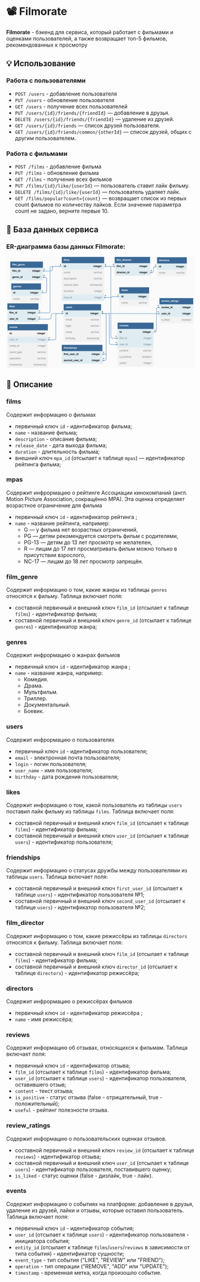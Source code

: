 # :film_projector: Filmorate

**Filmorate** - бэкенд для сервиса, который работает с фильмами и оценками пользователей,
а также возвращает топ-5 фильмов, рекомендованных к просмотру

## :bulb: Использование

### Работа с пользователями

- ```POST /users``` - добавление пользователя
- ```PUT /users``` - обновление пользователя
- ```GET /users``` - получение всех пользователей
- ```PUT /users/{id}/friends/{friendId}```  — добавление в друзья.
- ```DELETE /users/{id}/friends/{friendId}``` — удаление из друзей.
- ```GET /users/{id}/friends``` — список друзей пользователя.
- ```GET /users/{id}/friends/common/{otherId}``` — список друзей, общих с другим пользователем.

### Работа с фильмами

- ```POST /films``` - добавление фильма
- ```PUT /films``` - обновление фильма
- ```GET /films``` - получение всех фильмов
- ```PUT /films/{id}/like/{userId}```  — пользователь ставит лайк фильму.
- ```DELETE /films/{id}/like/{userId}```  — пользователь удаляет лайк.
- ```GET /films/popular?count={count}``` — возвращает список из первых count фильмов по количеству лайков. Если значение параметра count не задано, верните первые 10.

## :floppy_disk: База данных сервиса
### ER-диаграмма базы данных Filmorate:
![ERD](src/main/resources/ERD_Filmorate.png)

## :scroll: Описание

### films

Содержит информацию о фильмах
- первичный ключ `id` - идентификатор фильма;
- `name` - название фильма;
- `description` - описание фильма;
- `release_date` - дата выхода фильма;
- `duration` - длительность фильма;
- внешний ключ `mpa_id` (отсылает к таблице `mpas`) — идентификатор рейтинга фильма;

### mpas

Содержит инфрормацию о рейтинге Ассоциации кинокомпаний (англ. Motion Picture Association,
сокращённо МРА). Эта оценка определяет возрастное ограничение для фильма
- первичный ключ `id` - идентификатор рейтинга ;
- `name` - название рейтинга, например:
  - G — у фильма нет возрастных ограничений,
  - PG — детям рекомендуется смотреть фильм с родителями,
  - PG-13 — детям до 13 лет просмотр не желателен,
  - R — лицам до 17 лет просматривать фильм можно только в присутствии взрослого,
  - NC-17 — лицам до 18 лет просмотр запрещён.

### film_genre

Содержит информацию о том, какие жанры из таблицы `genres` относятся к фильму.
Таблица включает поля:
- составной первичный и внешний ключ `film_id` (отсылает к таблице `films`) - идентификатор фильма;
- составной первичный и внешний ключ `genre_id` (отсылает к таблице `genres`) - идентификатор жанра;

### genres

Содержит инфрормацию о жанрах фильмов
- первичный ключ `id` - идентификатор жанра ;
- `name` - название жанра, например:
  - Комедия.
  - Драма.
  - Мультфильм.
  - Триллер.
  - Документальный.
  - Боевик.

### users

Содержит инфрормацию о пользователях
- первичный ключ `id` - идентификатор пользователя;
- `email` - электронная почта пользователя;
- `login` - логин пользователя;
- `user_name` - имя пользователя;
- `birthday` - дата рождения пользователя;

### likes

Содержит информацию о том, какой пользователь из таблицы `users` поставил лайк
фильму из таблицы `films`. Таблица включает поля:
- составной первичный и внешний ключ `film_id` (отсылает к таблице `films`) - идентификатор фильма;
- составной первичный и внешний ключ `user_id` (отсылает к таблице `users`) - идентификатор пользователя;

### friendships

Содержит информацию о статусах дружбы между пользователями из таблицы
`users`. Таблица включает поля:
- составной первичный и внешний ключ `first_user_id` (отсылает к таблице `users`) - идентификатор пользователя №1;
- составной первичный и внешний ключ `second_user_id` (отсылает к таблице `users`) - идентификатор пользователя №2;

### film_director

Содержит информацию о том, какие режиссёры из таблицы `directors` относятся к фильму.
Таблица включает поля:
- составной первичный и внешний ключ `film_id` (отсылает к таблице `films`) - идентификатор фильма;
- составной первичный и внешний ключ `director_id` (отсылает к таблице `directors`) - идентификатор режиссёра;

### directors

Содержит инфрормацию о режиссёрах фильмов
- первичный ключ `id` - идентификатор режиссёра ;
- `name` - имя режиссёра;

### reviews

Содержит информацию об отзывах, относящихся к фильмам.
Таблица включает поля:
- первичный ключ `id` - идентификатор отзыва;
- `film_id` (отсылает к таблице `films`) - идентификатор фильма;
- `user_id` (отсылает к таблице `users`) - идентификатор пользователя, оставившего отзыв;
- `content` - текст отзыва;
- `is_positive` - статус отзыва (false - отрицательный, true - положительный);
- `useful` - рейтинг полезности отзыва.

### review_ratings

Содержит информацию о пользовательских оценках отзывов.
- составной первичный и внешний ключ `review_id` (отсылает к таблице `reviews`) - идентификатор отзыва;
- составной первичный и внешний ключ `user_id` (отсылает к таблице `users`) - идентификатор пользователя, поставившего оценку;
- `is_liked` - статус оценки (false - дизлайк, true - лайк).

### events

Содержит информацию о событиях на платформе: добавление в друзья, удаление из друзей, лайки и отзывы, которые оставил пользователь.
Таблица включает поля:
- первичный ключ `id` - идентификатор события;
- `user_id` (отсылает к таблице `users`) - идентификатор пользователя - инициатора события;
- `entity_id` (отсылает к таблице `films`/`users`/`reviews` в зависимости от типа события) - идентификатор сущности;
- `event_type` - тип события ("LIKE", "REVIEW" или "FRIEND");
- `operation` - тип операции ("REMOVE", "ADD" или "UPDATE");
- `timestamp` - временная метка, когда произошло событие.